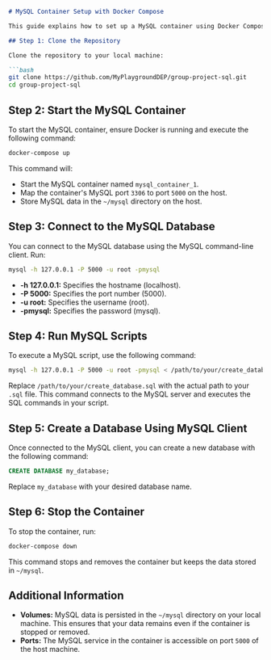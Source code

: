 ```markdown
# MySQL Container Setup with Docker Compose

This guide explains how to set up a MySQL container using Docker Compose, connect to it via MySQL command-line client, and run MySQL scripts.

## Step 1: Clone the Repository

Clone the repository to your local machine:

```bash
git clone https://github.com/MyPlaygroundDEP/group-project-sql.git
cd group-project-sql
```

## Step 2: Start the MySQL Container

To start the MySQL container, ensure Docker is running and execute the following command:

```bash
docker-compose up
```

This command will:

- Start the MySQL container named `mysql_container_1`.
- Map the container's MySQL port `3306` to port `5000` on the host.
- Store MySQL data in the `~/mysql` directory on the host.

## Step 3: Connect to the MySQL Database

You can connect to the MySQL database using the MySQL command-line client. Run:

```bash
mysql -h 127.0.0.1 -P 5000 -u root -pmysql
```

- **-h 127.0.0.1:** Specifies the hostname (localhost).
- **-P 5000:** Specifies the port number (5000).
- **-u root:** Specifies the username (root).
- **-pmysql:** Specifies the password (mysql).

## Step 4: Run MySQL Scripts

To execute a MySQL script, use the following command:

```bash
mysql -h 127.0.0.1 -P 5000 -u root -pmysql < /path/to/your/create_database.sql
```

Replace `/path/to/your/create_database.sql` with the actual path to your `.sql` file. This command connects to the MySQL server and executes the SQL commands in your script.

## Step 5: Create a Database Using MySQL Client

Once connected to the MySQL client, you can create a new database with the following command:

```sql
CREATE DATABASE my_database;
```

Replace `my_database` with your desired database name.

## Step 6: Stop the Container

To stop the container, run:

```bash
docker-compose down
```

This command stops and removes the container but keeps the data stored in `~/mysql`.

## Additional Information

- **Volumes:** MySQL data is persisted in the `~/mysql` directory on your local machine. This ensures that your data remains even if the container is stopped or removed.
- **Ports:** The MySQL service in the container is accessible on port `5000` of the host machine.

